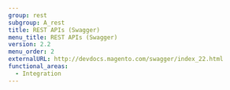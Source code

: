```yaml
---
group: rest
subgroup: A_rest
title: REST APIs (Swagger)
menu_title: REST APIs (Swagger)
version: 2.2
menu_order: 2
externalURL: http://devdocs.magento.com/swagger/index_22.html
functional_areas:
  - Integration
---
```

